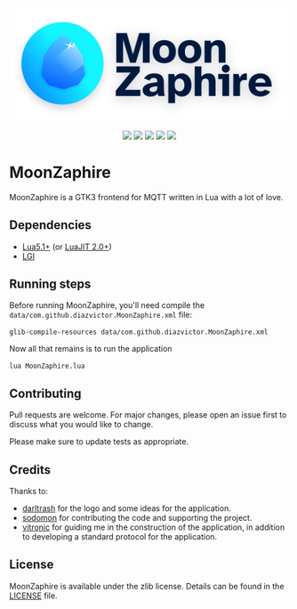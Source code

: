 <p align="center">
 <a href="https://github.com/diazvictor/MoonZaphire"><img src="https://github.com/diazvictor/MoonZaphire/raw/v3.0/logo.svg" alt="Logo"></a>
</p>

<p align="center">
	<img src="https://img.shields.io/badge/version-3.0-blue">
	<img src="https://img.shields.io/badge/state-development-lightgrey">
	<img src="https://img.shields.io/badge/build%20linux-passing-green">
	<img src="https://img.shields.io/badge/contributions-welcome-orange">
	<a href="LICENSE"><img src="https://img.shields.io/badge/license-zlib-brightgreen"></a>
</p>

# MoonZaphire

MoonZaphire is a GTK3 frontend for MQTT written in Lua with a lot of love.

## Dependencies

- [Lua5.1+](https://www.lua.org/download.html) (or [LuaJIT 2.0+](https://luajit.org/))
- [LGI](https://github.com/pavouk/lgi)

## Running steps

Before running MoonZaphire, you'll need compile the `data/com.github.diazvictor.MoonZaphire.xml` file:

```
glib-compile-resources data/com.github.diazvictor.MoonZaphire.xml
```

Now all that remains is to run the application

```
lua MoonZaphire.lua
```

## Contributing

Pull requests are welcome. For major changes, please open an issue first to discuss what you would like to change.

Please make sure to update tests as appropriate.

## Credits

Thanks to:
- [darltrash](https://github.com/darltrash) for the logo and some ideas for the application.
- [sodomon](https://github.com/sodomon2) for contributing the code and supporting the project.
- [vitronic](https://gitlab.com/vitronic) for guiding me in the construction of the application, in addition to developing a standard protocol for the application.

## License

MoonZaphire is available under the zlib license. Details can be found in the [LICENSE](LICENSE) file.

